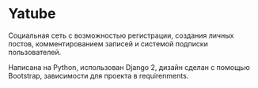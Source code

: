 # Yatube
Социальная сеть с возможностью регистрации, создания личных постов, комментированием записей и системой подписки пользователей.

Написана на Python, использован Django 2, дизайн сделан с помощью Bootstrap, зависимости для проекта в requirenments. 
